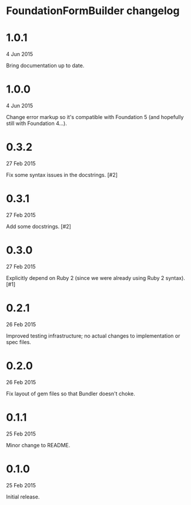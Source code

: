# FoundationFormBuilder changelog

# 1.0.1

4 Jun 2015

Bring documentation up to date.

# 1.0.0

4 Jun 2015

Change error markup so it's compatible with Foundation 5 (and hopefully still with Foundation 4...).

# 0.3.2

27 Feb 2015

Fix some syntax issues in the docstrings. [#2]

# 0.3.1

27 Feb 2015

Add some docstrings. [#2]

# 0.3.0

27 Feb 2015

Explicitly depend on Ruby 2 (since we were already using Ruby 2 syntax). [#1]

# 0.2.1

26 Feb 2015

Improved testing infrastructure; no actual changes to implementation or spec files.

# 0.2.0

26 Feb 2015

Fix layout of gem files so that Bundler doesn't choke.

# 0.1.1

25 Feb 2015

Minor change to README.

# 0.1.0

25 Feb 2015

Initial release.
